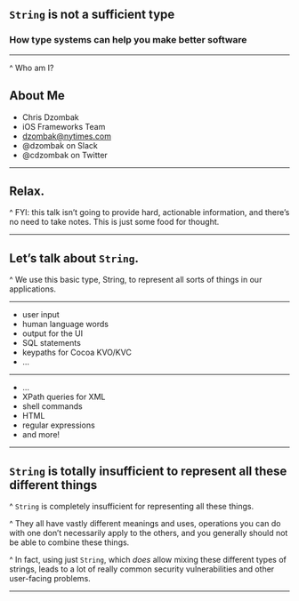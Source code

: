 ## `String` is not a sufficient type

### How type systems can help you make better software

---

^ Who am I?

## About Me

- Chris Dzombak
- iOS Frameworks Team
- dzombak@nytimes.com
- @dzombak on Slack
- @cdzombak on Twitter

---

## Relax.

^ FYI: this talk isn’t going to provide hard, actionable information, and there’s no need to take notes. This is just some food for thought.

---

## Let’s talk about `String`.

^ We use this basic type, String, to represent all sorts of things in our applications.

---

- user input
- human language words
- output for the UI
- SQL statements
- keypaths for Cocoa KVO/KVC
- …

---

- …
- XPath queries for XML
- shell commands
- HTML
- regular expressions
- and more!

---

## `String` is totally insufficient to represent all these different things

^ `String` is completely insufficient for representing all these things.

^ They all have vastly different meanings and uses,
operations you can do with one don’t necessarily apply to the others,
and you generally should not be able to combine these things.

^ In fact, using just `String`,
which _does_ allow mixing these different types of strings,
leads to a lot of really common security vulnerabilities and other user-facing problems.

---

